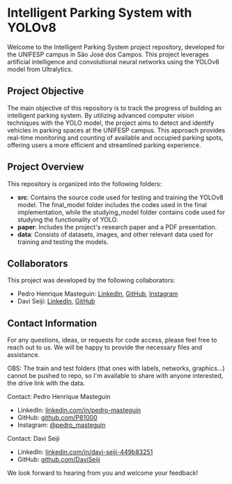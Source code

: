 # Intelligent Parking System with YOLOv8

Welcome to the Intelligent Parking System project repository, developed for the UNIFESP campus in São José dos Campos. This project leverages artificial intelligence and convolutional neural networks using the YOLOv8 model from Ultralytics.

## Project Objective

The main objective of this repository is to track the progress of building an intelligent parking system. By utilizing advanced computer vision techniques with the YOLO model, the project aims to detect and identify vehicles in parking spaces at the UNIFESP campus. This approach provides real-time monitoring and counting of available and occupied parking spots, offering users a more efficient and streamlined parking experience.

## Project Overview

This repository is organized into the following folders:

- **src**: Contains the source code used for testing and training the YOLOv8 model. The final_model folder includes the codes used in the final implementation, while the studying_model folder contains code used for studying the functionality of YOLO.
- **paper**: Includes the project's research paper and a PDF presentation.
- **data**: Consists of datasets, images, and other relevant data used for training and testing the models.

## Collaborators

This project was developed by the following collaborators:

- Pedro Henrique Masteguin: [LinkedIn](https://www.linkedin.com/in/pedro-masteguin), [GitHub](https://github.com/P81000), [Instagram](https://www.instagram.com/pedro_masteguin)
- Davi Seiji: [LinkedIn](https://www.linkedin.com/in/davi-seiji-449b83251), [GitHub](https://github.com/DaviSeiji)

## Contact Information

For any questions, ideas, or requests for code access, please feel free to reach out to us. We will be happy to provide the necessary files and assistance.

OBS: The train and test folders (that ones with labels, networks, graphics...) cannot be pushed to repo, so I'm available to share with anyone interested, the drive link with the data.

Contact: Pedro Henrique Masteguin
- LinkedIn: [linkedin.com/in/pedro-masteguin](https://www.linkedin.com/in/pedro-masteguin)
- GitHub: [github.com/P81000](https://github.com/P81000)
- Instagram: [@pedro_masteguin](https://www.instagram.com/pedro_masteguin)

Contact: Davi Seiji
- LinkedIn: [linkedin.com/in/davi-seiji-449b83251](https://www.linkedin.com/in/davi-seiji-449b83251)
- GitHub: [github.com/DaviSeiji](https://github.com/DaviSeiji)

We look forward to hearing from you and welcome your feedback!